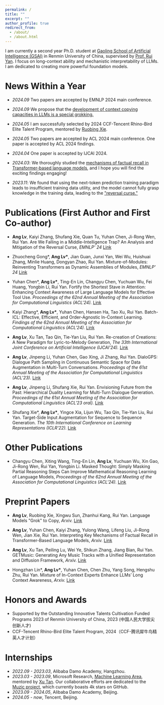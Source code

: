 ```yaml
---
permalink: /
title: ""
excerpt: ""
author_profile: true
redirect_from: 
  - /about/
  - /about.html
---
```


<span class='anchor' id='about-me'></span>

I am currently a second year Ph.D. student at [Gaoling School of Artificial Intelligence (GSAI)](http://ai.ruc.edu.cn/english/index.htm) in Renmin University of China, supervised by [Prof. Rui Yan](https://scholar.google.com/citations?user=eLw6g-UAAAAJ&hl=en). I focus on long-context ability and mechanistic interpretability of LLMs. I am dedicated to creating more powerful foundation models.

# News Within a Year

- *2024.09* Two papers are accepted by EMNLP 2024 main conference.

- *2024.09* We propose that the [development of context copying capacities in LLMs is a special grokking.](https://arxiv.org/pdf/2409.09281)

- *2024.05* I am successfully selected by 2024 CCF-Tencent Rhino-Bird Elite Talent Program, mentored by [Ruobing Xie](https://ruobingxie.github.io/).

- *2024.05* Two papers are accepted by ACL 2024 main conference. One paper is accepted by ACL 2024 findings.

- *2024.04* One paper is accepted by IJCAI 2024.

- *2024.03*: We thoroughly studied the [mechanisms of factual recall in Transformer-based language models](https://arxiv.org/abs/2403.19521), and I hope you will find the exciting findings engaging!

- *2023.11*: We found that using the next-token prediction training paradigm leads to insufficient training data utility, and the model cannot fully grasp knowledge in the training data, leading to the ["reversal curse."](https://arxiv.org/abs/2311.07468)


# Publications (First Author and First Co-author)

- **Ang Lv**, Kaiyi Zhang, Shufang Xie, Quan Tu, Yuhan Chen, Ji-Rong Wen, Rui Yan. Are We Falling in a Middle-Intelligence Trap? An Analysis and Mitigation of the Reversal Curse, *EMNLP' 24* [Link](https://arxiv.org/abs/2311.07468)

- Zhuocheng Gong\*, **Ang Lv\***, Jian Guan, Junxi Yan, Wei Wu, Huishuai Zhang, Minlie Huang, Dongyan Zhao, Rui Yan. Mixture-of-Modules: Reinventing Transformers as Dynamic Assemblies of Modules, *EMNLP' 24* [Link](https://arxiv.org/pdf/2407.06677)

- Yuhan Chen\*, **Ang Lv\***, Ting-En Lin, Changyu Chen, Yuchuan Wu, Fei Huang, Yongbin Li, Rui Yan. Fortify the Shortest Stave in Attention: Enhancing Context Awareness of Large Language Models for Effective Tool Use. *Proceedings of the 62nd Annual Meeting of the Association for Computational Linguistics (ACL'24).* [Link](https://arxiv.org/abs/2312.04455)

- Kaiyi Zhang\*, **Ang Lv\***, Yuhan Chen, Hansen Ha, Tao Xu, Rui Yan. Batch-ICL: Effective, Efficient, and Order-Agnostic In-Context Learning. *Findings of the 62nd Annual Meeting of the Association for Computational Linguistics (ACL'24).* [Link](https://arxiv.org/abs/2401.06469)

- **Ang Lv**, Xu Tan, Tao Qin, Tie-Yan Liu, Rui Yan. Re-creation of Creations: A New Paradigm for Lyric-to-Melody Generation, *The 33th International Joint Conference on Artificial Intelligence (IJCAI'24).* [Link](https://arxiv.org/abs/2208.05697) 

- **Ang Lv**, Jinpeng Li, Yuhan Chen, Gao Xing, Ji Zhang, Rui Yan. DialoGPS: Dialogue Path Sampling in Continuous Semantic Space for Data Augmentation in Multi-Turn Conversations. *Proceedings of the 61st Annual Meeting of the Association for Computational Linguistics (ACL'23).* [Link](https://aclanthology.org/2023.acl-long.70/)

- **Ang Lv**, Jinpeng Li, Shufang Xie, Rui Yan. Envisioning Future from the Past: Hierarchical Duality Learning for Multi-Turn Dialogue Generation. *Proceedings of the 61st Annual Meeting of the Association for Computational Linguistics (ACL'23 oral).* [Link](https://aclanthology.org/2023.acl-long.407/)

- Shufang Xie\*, **Ang Lv\***, Yingce Xia, Lijun Wu, Tao Qin, Tie-Yan Liu, Rui Yan. Target-Side Input Augmentation for Sequence to Sequence Generation. *The 10th International Conference on Learning Representations (ICLR'22).* [Link](https://openreview.net/forum?id=pz1euXohm4H)


# Other Publications

- Changyu Chen, Xiting Wang, Ting-En Lin, **Ang Lv**, Yuchuan Wu, Xin Gao, Ji-Rong Wen, Rui Yan, Yongbin Li. Masked Thought: Simply Masking Partial Reasoning Steps Can Improve Mathematical Reasoning Learning of Language Models, *Proceedings of the 62nd Annual Meeting of the Association for Computational Linguistics (ACL'24).* [Link](https://arxiv.org/abs/2403.02178)

# Preprint Papers

- **Ang Lv**, Ruobing Xie, Xingwu Sun, Zhanhui Kang, Rui Yan. Language Models "Grok" to Copy, *Arxiv.* [Link](https://arxiv.org/pdf/2409.09281)

- **Ang Lv**, Yuhan Chen, Kaiyi Zhang, Yulong Wang, Lifeng Liu, Ji-Rong Wen, Jian Xie, Rui Yan. Interpreting Key Mechanisms of Factual Recall in Transformer-Based Language Models, *Arxiv.* [Link](https://arxiv.org/abs/2403.19521)

- **Ang Lv**, Xu Tan, Peiling Lu, Wei Ye, Shikun Zhang, Jiang Bian, Rui Yan. GETMusic: Generating Any Music Tracks with a Unified Representation and Diffusion Framework, *Arxiv.* [Link](https://arxiv.org/abs/2305.10841)

- Hongzhan Lin\*, **Ang Lv\***, Yuhan Chen, Chen Zhu, Yang Song, Hengshu Zhu, Rui Yan. Mixture of In-Context Experts
Enhance LLMs’ Long Context Awareness, *Arxiv.* [Link](https://arxiv.org/pdf/2406.19598)

# Honors and Awards
- Supported by the Outstanding Innovative Talents Cultivation Funded Programs 2023 of Renmin University of
China, 2023 (中国人民大学拔尖创新人才)
- CCF-Tencent Rhino-Bird Elite Talent Program, 2024（CCF-腾讯犀牛鸟精英人才计划）

# Internships
- *2022.09 - 2023.03*, Alibaba Damo Academy, Hangzhou.
- *2023.03 - 2023.09*, Microsoft Research, [Machine Learning Area](https://www.microsoft.com/en-us/research/group/machine-learning-research-group/), mentored by [Xu Tan](https://scholar.google.co.jp/citations?user=tob-U1oAAAAJ&hl=en). Our collaborative efforts are dedicated to the [Muzic project](https://github.com/microsoft/muzic), which currently boasts 4k stars on GitHub.
- *2023.09 - 2024.05*, Alibaba Damo Academy, Beijing.
- *2024.05 - now*, Tencent, Beijing.




